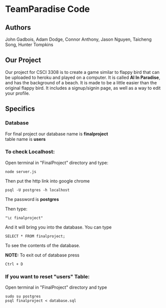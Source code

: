 TeamParadise Code
=======
## Authors
John Gadbois, Adam Dodge, Connor Anthony, Jason Nguyen, Taicheng Song, Hunter Tompkins

## Our Project
Our project for CSCI 3308 is to create a game similar to flappy bird that can be uploaded to heroku and played on a computer. It is called __Al In Paradise__, and has the background of a beach. It is made to be a little easier than the original flappy bird. It includes a signup/signin page, as well as a way to edit your profile. 

## Specifics

### Database
For final project our database name is __finalproject__ <br />
table name is __users__<br />

### To check Localhost:
Open terminal in "FinalProject" directory and type:
```
node server.js
```

Then put the http link into google chrome
```
psql -U postgres -h localhost
```

The password is __postgres__

Then type: 
```
"\c finalproject"
```

And it will bring you into the database. You can type 
```
SELECT * FROM finalproject;
```
To see the contents of the database.

__NOTE:__ To exit out of database press 
```
Ctrl + D
```

### If you want to reset "users" Table:

Open terminal in "FinalProject" directory and type 
```
sudo su postgres
psql finalproject < database.sql
```
